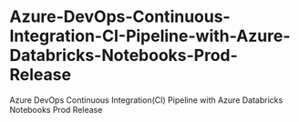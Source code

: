 # Azure-DevOps-Continuous-Integration-CI-Pipeline-with-Azure-Databricks-Notebooks-Prod-Release
Azure DevOps Continuous Integration(CI) Pipeline with Azure Databricks Notebooks Prod Release
